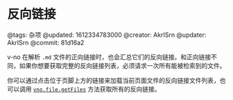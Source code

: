 # 反向链接

@tags: 杂项
@updated: 1612334783000
@creator: AkrISrn
@updater: AkrISrn
@commit: 81d16a2

v-no 在解析 `.md` 文件的正向链接时，也会汇总它们的反向链接。和正向链接不同，如果你想要获取完整的反向链接列表，必须请求一次所有能被检索到的文件。

你可以通过点击位于页脚上方的链接来加载当前页面文件的反向链接文件列表，也可以调用 [`vno.file.getFiles`](/zh/api/file.md "#h2-6") 方法获取所有的反向链接。
